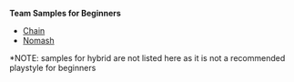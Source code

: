 **Team Samples for Beginners**

- [Chain](teamsamples/ChainSamples.md)
- [Nomash](teamsamples/NomashSamples.md)

*NOTE: samples for hybrid are not listed here as it is not a recommended playstyle for beginners
